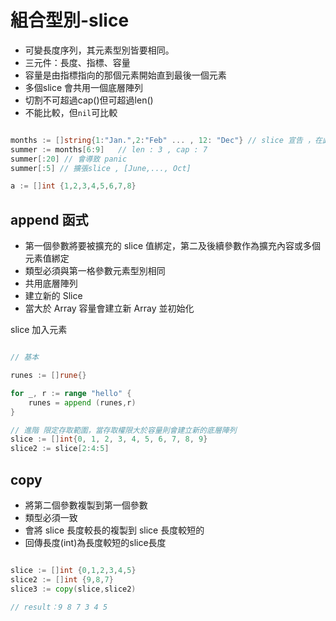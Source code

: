# 組合型別-slice

* 可變長度序列，其元素型別皆要相同。
* 三元件：長度、指標、容量
* 容量是由指標指向的那個元素開始直到最後一個元素
* 多個slice 會共用一個底層陣列
* 切割不可超過cap()但可超過len()
* 不能比較，但`nil`可比較

```go

months := []string{1:"Jan.",2:"Feb" ... , 12: "Dec"} // slice 宣告 ，在此索引值0會零值初始 ""
summer := months[6:9]   // len : 3 , cap : 7
summer[:20] // 會導致 panic
summer[:5] // 擴張slice , [June,..., Oct]

a := []int {1,2,3,4,5,6,7,8}

```

## append 函式

* 第一個參數將要被擴充的 slice 值綁定，第二及後續參數作為擴充內容或多個元素值綁定
* 類型必須與第一格參數元素型別相同
* 共用底層陣列
* 建立新的 Slice
* 當大於 Array 容量會建立新 Array 並初始化

slice 加入元素

```go 

// 基本

runes := []rune{}

for _, r := range "hello" {
    runes = append (runes,r)
}

// 進階 限定存取範圍，當存取權限大於容量則會建立新的底層陣列
slice := []int{0, 1, 2, 3, 4, 5, 6, 7, 8, 9}
slice2 := slice[2:4:5]

```

## copy

* 將第二個參數複製到第一個參數
* 類型必須一致
* 會將 slice 長度較長的複製到 slice 長度較短的
* 回傳長度(int)為長度較短的slice長度

```go

slice := []int {0,1,2,3,4,5}
slice2 := []int {9,8,7}
slice3 := copy(slice,slice2)

// result：9 8 7 3 4 5

```